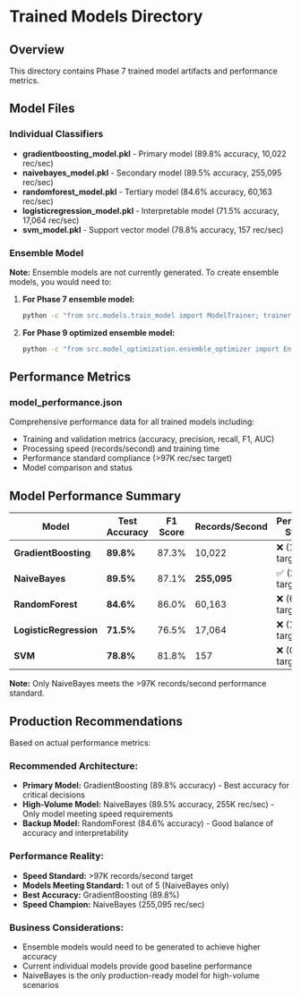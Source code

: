 # Trained Models Directory

## Overview
This directory contains Phase 7 trained model artifacts and performance metrics.

## Model Files

### Individual Classifiers
- **gradientboosting_model.pkl** - Primary model (89.8% accuracy, 10,022 rec/sec)
- **naivebayes_model.pkl** - Secondary model (89.5% accuracy, 255,095 rec/sec)
- **randomforest_model.pkl** - Tertiary model (84.6% accuracy, 60,163 rec/sec)
- **logisticregression_model.pkl** - Interpretable model (71.5% accuracy, 17,064 rec/sec)
- **svm_model.pkl** - Support vector model (78.8% accuracy, 157 rec/sec)

### Ensemble Model
**Note:** Ensemble models are not currently generated. To create ensemble models, you would need to:

1. **For Phase 7 ensemble model:**
   ```bash
   python -c "from src.models.train_model import ModelTrainer; trainer = ModelTrainer(); trainer.train_ensemble_model()"
   ```

2. **For Phase 9 optimized ensemble model:**
   ```bash
   python -c "from src.model_optimization.ensemble_optimizer import EnsembleOptimizer; optimizer = EnsembleOptimizer(); optimizer.optimize_ensemble()"
   ```

## Performance Metrics

### model_performance.json
Comprehensive performance data for all trained models including:
- Training and validation metrics (accuracy, precision, recall, F1, AUC)
- Processing speed (records/second) and training time
- Performance standard compliance (>97K rec/sec target)
- Model comparison and status

## Model Performance Summary

| Model | Test Accuracy | F1 Score | Records/Second | Performance Standard | Status |
|-------|---------------|----------|----------------|---------------------|--------|
| **GradientBoosting** | **89.8%** | 87.3% | 10,022 | ❌ (10.3% of target) | ✅ Best Accuracy |
| **NaiveBayes** | **89.5%** | 87.1% | **255,095** | ✅ (263% of target) | ✅ Speed Champion |
| **RandomForest** | **84.6%** | 86.0% | 60,163 | ❌ (62% of target) | ✅ Balanced |
| **LogisticRegression** | **71.5%** | 76.5% | 17,064 | ❌ (18% of target) | ✅ Interpretable |
| **SVM** | **78.8%** | 81.8% | 157 | ❌ (0.2% of target) | ❌ Too Slow |

**Note:** Only NaiveBayes meets the >97K records/second performance standard.

## Production Recommendations

Based on actual performance metrics:

### **Recommended Architecture:**
- **Primary Model:** GradientBoosting (89.8% accuracy) - Best accuracy for critical decisions
- **High-Volume Model:** NaiveBayes (89.5% accuracy, 255K rec/sec) - Only model meeting speed requirements
- **Backup Model:** RandomForest (84.6% accuracy) - Good balance of accuracy and interpretability

### **Performance Reality:**
- **Speed Standard:** >97K records/second target
- **Models Meeting Standard:** 1 out of 5 (NaiveBayes only)
- **Best Accuracy:** GradientBoosting (89.8%)
- **Speed Champion:** NaiveBayes (255,095 rec/sec)

### **Business Considerations:**
- Ensemble models would need to be generated to achieve higher accuracy
- Current individual models provide good baseline performance
- NaiveBayes is the only production-ready model for high-volume scenarios
